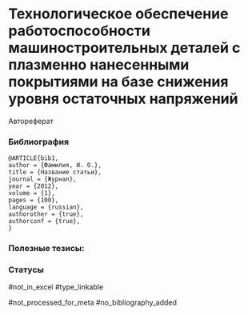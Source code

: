 # Технологическое обеспечение работоспособности машиностроительных деталей с плазменно нанесенными покрытиями на базе снижения уровня остаточных напряжений

Автореферат

### Библиография
```
@ARTICLE{bib1,
author = {Фамилия, И. О.},
title = {Название статьи},
journal = {Журнал},
year = {2012},
volume = {1},
pages = {100},
language = {russian},
authorother = {true},
authorconf = {true},
}
```

### Полезные тезисы:

### Статусы
#not_in_excel 
#type_linkable 

#not_processed_for_meta
#no_bibliography_added
